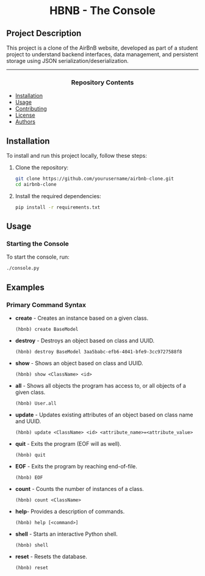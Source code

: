 <center> <h1>HBNB - The Console</h1> </center>

## Project Description
This project is a clone of the AirBnB website, developed as part of a student project to understand backend interfaces, data management, and persistent storage using JSON serialization/deserialization.

---

<center><h3>Repository Contents</h3> </center>

- [Installation](#installation)
- [Usage](#usage)
- [Contributing](#contributing)
- [License](#license)
- [Authors](#authors)

## Installation
To install and run this project locally, follow these steps:
1. Clone the repository:
    ```bash
    git clone https://github.com/yourusername/airbnb-clone.git
    cd airbnb-clone
    ```
2. Install the required dependencies:
    ```bash
    pip install -r requirements.txt
    ```
## Usage

### Starting the Console
To start the console, run:
```bash
./console.py
```

## Examples

### Primary Command Syntax

* **create** - Creates an instance based on a given class.
    ```
  (hbnb) create BaseModel
  ```
* **destroy** - Destroys an object based on class and UUID.
    ```
    (hbnb) destroy BaseModel 3aa5babc-efb6-4041-bfe9-3cc9727588f8
    ```
* **show** - Shows an object based on class and UUID.
    ```
    (hbnb) show <ClassName> <id>
    ```
* **all** - Shows all objects the program has access to, or all objects of a given class.
    ```
    (hbnb) User.all
    ```
* **update** - Updates existing attributes of an object based on class name and UUID.
    ```
    (hbnb) update <ClassName> <id> <attribute_name>=<attribute_value>
    ```
* **quit**  - Exits the program (EOF will as well).
    ```
    (hbnb) quit
    ```
* **EOF** - Exits the program by reaching end-of-file.
    ```
    (hbnb) EOF
    ```
* **count** - Counts the number of instances of a class.
    ```
    (hbnb) count <ClassName>
    ```
* **help**- Provides a description of commands.
    ```
    (hbnb) help [<command>]
    ```
* **shell** - Starts an interactive Python shell.
    ```
    (hbnb) shell
    ```
* **reset** - Resets the database.
    ```
    (hbnb) reset
    ```